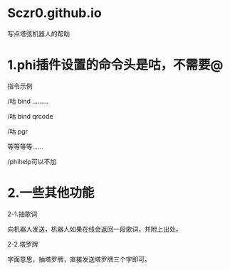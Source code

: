 # Sczr0.github.io

写点塔弦机器人的帮助

# 1.phi插件设置的命令头是咕，不需要@

指令示例

/咕 bind ………

/咕 bind qrcode

/咕 pgr

等等等等……

/phihelp可以不加

# 2.一些其他功能

2-1.抽歌词

向机器人发送，机器人如果在线会返回一段歌词，并附上出处。

2-2.塔罗牌

字面意思，抽塔罗牌，直接发送塔罗牌三个字即可。
